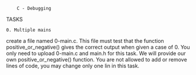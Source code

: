 		C - Debugging

TASKS 

	0. Multiple mains
create a file named 0-main.c. This file must test that the function positive_or_negative() gives the correct output when given a case of 0.
You only need to upload 0-main.c and main.h for this task. We will provide our own positive_or_negative() function.
You are not allowed to add or remove lines of code, you may change only one lin in this task.
